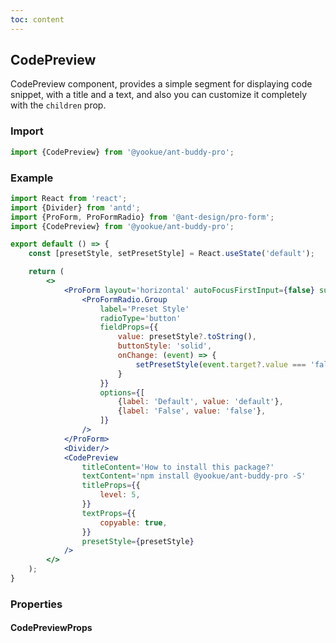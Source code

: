 ```yaml
---
toc: content
---
```


## CodePreview

CodePreview component, provides a simple segment for displaying code snippet, with a title and a text, and also you can customize it completely with the `children` prop.

### Import

```jsx | pure
import {CodePreview} from '@yookue/ant-buddy-pro';
```

### Example

```jsx
import React from 'react';
import {Divider} from 'antd';
import {ProForm, ProFormRadio} from '@ant-design/pro-form';
import {CodePreview} from '@yookue/ant-buddy-pro';

export default () => {
    const [presetStyle, setPresetStyle] = React.useState('default');

    return (
        <>
            <ProForm layout='horizontal' autoFocusFirstInput={false} submitter={false}>
                <ProFormRadio.Group
                    label='Preset Style'
                    radioType='button'
                    fieldProps={{
                        value: presetStyle?.toString(),
                        buttonStyle: 'solid',
                        onChange: (event) => {
                            setPresetStyle(event.target?.value === 'false' ? false : event.target?.value);
                        }
                    }}
                    options={[
                        {label: 'Default', value: 'default'},
                        {label: 'False', value: 'false'},
                    ]}
                />
            </ProForm>
            <Divider/>
            <CodePreview
                titleContent='How to install this package?'
                textContent='npm install @yookue/ant-buddy-pro -S'
                titleProps={{
                    level: 5,
                }}
                textProps={{
                    copyable: true,
                }}
                presetStyle={presetStyle}
            />
        </>
    );
}
```

### Properties

#### CodePreviewProps

<API src="@/layout/CodePreview/index.tsx" hideTitle></API>
